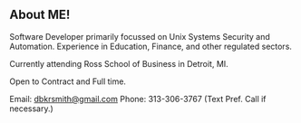 ## About ME!

Software Developer primarily focussed on Unix Systems Security and Automation. 
Experience in Education, Finance, and other regulated sectors.

Currently attending Ross School of Business in Detroit, MI.

Open to Contract and Full time.

Email: dbkrsmith@gmail.com
Phone: 313-306-3767 (Text Pref. Call if necessary.)
<!---
smit4786/smit4786 is a ✨ special ✨ repository because its `README.md` (this file) appears on your GitHub profile.
You can click the Preview link to take a look at your changes.
--->
